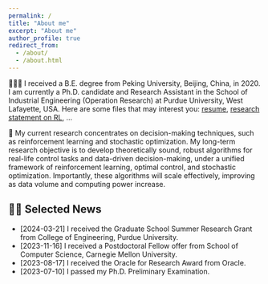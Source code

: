 ```yaml
---
permalink: /
title: "About me"
excerpt: "About me"
author_profile: true
redirect_from: 
  - /about/
  - /about.html
---
```


👨🏻‍🔬 I received a B.E. degree from Peking University, Beijing, China, in 2020. I am currently a Ph.D. candidate and Research Assistant in the School of Industrial Engineering (Operation Research) at Purdue University, West Lafayette, USA. Here are some files that may interest you: [resume](http://LucasCJYSDL.github.io/files/Resume.pdf), [research statement on RL](http://LucasCJYSDL.github.io/files/Research_Statement.pdf), ...

🤖 My current research concentrates on decision-making techniques, such as reinforcement learning and stochastic optimization. My long-term research objective is to develop theoretically sound, robust algorithms for real-life control tasks and data-driven decision-making, under a unified framework of reinforcement learning, optimal control, and stochastic optimization. Importantly, these algorithms will scale effectively, improving as data volume and computing power increase.

## 👋🏼 Selected News

- [2024-03-21] I received the Graduate School Summer Research Grant from College of Engineering, Purdue University.
- [2023-11-16] I received a Postdoctoral Fellow offer from School of Computer Science, Carnegie Mellon University.
- [2023-08-17] I received the Oracle for Research Award from Oracle.
- [2023-07-10] I passed my Ph.D. Preliminary Examination. 

